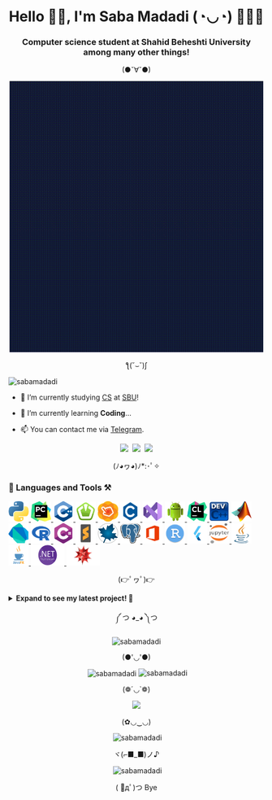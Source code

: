 
<h1 align="center" title="...and I'm happy to see you here :)"> Hello 👋🏻, I'm Saba Madadi (◔◡◔) 👩🏻‍💻 </h1>
<h3 align="center">Computer science student at Shahid Beheshti University among many other things! </h3>

<p align="center">(●ˇ∀ˇ●)</p>
<p align="center">
  <img width="500" src="GIFs/Welcome.gif" />
</p>
<p align="center">ƪ(˘⌣˘)ʃ</p>
<p align="left"> <img src="https://komarev.com/ghpvc/?username=sabamadadi&label=Profile%20views&color=0e75b6&style=flat" alt="sabamadadi" /> </p>

- 🔭 I’m currently studying [CS](https://en.wikipedia.org/wiki/Computer_science) at [SBU](https://en.sbu.ac.ir/)!

- 🌱 I’m currently learning **Coding**...

- 📫 You can contact me via <a href="https://t.me/sabamadadi9"> Telegram</a>. 

<p align="center">
   <kbd>
  <a href="https://stackoverflow.com/users/21433236/saba-madadi" title="Stack Overflow - Saba Madadi"><img src="https://img.shields.io/badge/-Saba Madadi-f48225?style=flat&logo=Stackoverflow&logoColor=white" /></a>
  <a href="https://linkedin.com/in/saba-madadi-8a7374256" title="LinkedIn - Saba Madadi"><img src="https://img.shields.io/badge/-Saba_Madadi-0072b1?style=flat&logo=Linkedin&logoColor=white" /></a>
  <a href="https://github.com/sabamadadi" title="GitHub - @sabamadadi"><img src="https://img.shields.io/badge/-sabamadadi-3a3a3a?style=flat&logo=GitHub&logoColor=white" /></a>
  </kbd>
</p>

<p align="center">(ﾉ◕ヮ◕)ﾉ*:･ﾟ✧</p>

<h3 align="left"> 🔮 Languages and Tools ⚒️

</h3>
<p align="left"> <a href="https://www.python.org/" target="_blank" rel="noreferrer"> <img src="Icons/Python.png" alt="blender" width="40" height="40"/> </a> <a href="https://www.jetbrains.com/pycharm/" target="_blank" rel="noreferrer"> <img src="Icons/PyCharm.png" alt="blender" width="40" height="40"/> </a> <a href="https://cplusplus.com/" target="_blank" rel="noreferrer"> <img src="Icons/C++.png" alt="blender" width="40" height="40"/> </a> <a href="https://www.sfml-dev.org/" target="_blank" rel="noreferrer"> <img src="Icons/SFML.png" alt="blender" width="40" height="40"/> </a> <a href="https://gluonhq.com/products/scene-builder/" target="_blank" rel="noreferrer"> <img src="Icons/Scene Builder.webp" alt="blender" width="40" height="40"/> </a> <a href="https://www.w3schools.com/c/c_intro.php" target="_blank" rel="noreferrer"> <img src="Icons/C.png" alt="blender" width="40" height="40"/> </a> <a href="https://code.visualstudio.com/" target="_blank" rel="noreferrer"> <img src="Icons/VS.png" alt="blender" width="40" height="40"/> </a> <a href="https://www.android.com/" target="_blank" rel="noreferrer"> <img src="Icons/Android.png" alt="blender" width="40" height="40"/> </a> <a href="https://www.jetbrains.com/clion/" target="_blank" rel="noreferrer"> <img src="Icons/CLion.png" alt="blender" width="40" height="40"/> </a> <a href="https://www.bloodshed.net/" target="_blank" rel="noreferrer"> <img src="Icons/DEV.png" alt="blender" width="40" height="40"/> </a> <a href="https://www.mathworks.com/products/matlab.html" target="_blank" rel="noreferrer"> <img src="Icons/Matlab.png" alt="blender" width="40" height="40"/> </a> <a href="https://dart.dev/" target="_blank" rel="noreferrer"> <img src="Icons/Dart.png" alt="blender" width="40" height="40"/> </a> <a href="https://www.r-project.org/" target="_blank" rel="noreferrer"> <img src="Icons/R.png" alt="blender" width="40" height="40"/> </a> <a href="https://www.w3schools.com/cs/index.php" target="_blank" rel="noreferrer"> <img src="Icons/Csharp.png" alt="blender" width="40" height="40"/> </a> <a href="https://www.sublimetext.com/" target="_blank" rel="noreferrer"> <img src="Icons/Sublime Text.png" alt="blender" width="40" height="40"/> </a> <a href="https://www.maplesoft.com/" target="_blank" rel="noreferrer"> <img src="Icons/Maple.png" alt="blender" width="40" height="40"/> </a> <a href="https://www.pgadmin.org/" target="_blank" rel="noreferrer"> <img src="Icons/pgAdmin.png" alt="blender" width="40" height="40"/> </a> <a href="https://www.office.com/" target="_blank" rel="noreferrer"> <img src="Icons/Office.png" alt="blender" width="40" height="40"/> </a> <a href="https://posit.co/download/rstudio-desktop/" target="_blank" rel="noreferrer"> <img src="Icons/Rstudio.png" alt="blender" width="40" height="40"/> </a> <a href="https://flutter.dev/" target="_blank" rel="noreferrer"> <img src="Icons/Flutter.png" alt="blender" width="40" height="40"/> </a> <a href="https://jupyter.org/" target="_blank" rel="noreferrer"> <img src="Icons/Jupyter.png" alt="blender" width="40" height="40"/> </a> <a href="https://www.w3schools.com/java/" target="_blank" rel="noreferrer"> <img src="Icons/Java.png" alt="blender" width="40" height="40"/> </a> <a href="https://openjfx.io/" target="_blank" rel="noreferrer"> <img src="Icons/JavaFX.png" alt="blender" width="40" height="40"/> </a> <a href="https://dotnet.microsoft.com/en-us/download/dotnet-framework" target="_blank" rel="noreferrer"> <img src="Icons/NET.png" alt="blender" width="66" height="40"/> </a> <a href="https://www.wolfram.com/mathematica/online/?src=google&420&gclid=CjwKCAjwwb6lBhBJEiwAbuVUSpCgt_R9lpPPdKxqgNg18XgfZcRdi3sA_ZGSHJEAjtZWdtHeS2h4PxoC1FAQAvD_BwE" target="_blank" rel="noreferrer"> <img src="Icons/WM.png" alt="blender" width="66" height="40"/> </a>

<p align="center">(👉ﾟヮﾟ)👉</p>

<details>
  
  <summary><b>Expand to see my latest project! 👀 </b></summary>
    <p>
      
[![Readme Card](https://github-readme-stats.vercel.app/api/pin/?username=sabamadadi&repo=MelODyHub)](https://github.com/sabamadadi/MelODyHub)
</p>
  
</details>
  
  <p align="center">༼ つ ◕_◕ ༽つ</p>
    
<p align="center"><img src="https://github-readme-streak-stats.herokuapp.com/?user=sabamadadi&" alt="sabamadadi" /></p>


<p align="center">(●'◡'●)</p>

  <p align="center">&nbsp;<img src="https://github-readme-stats.vercel.app/api?username=sabamadadi&show_icons=true&theme=synthwave" alt="sabamadadi"  align="center">&nbsp;<img src="https://github-readme-stats.vercel.app/api/top-langs/?username=sabamadadi&theme=dark&hide_border=false&include_all_commits=true&count_private=true&layout=compact" alt="sabamadadi" /></p>

<p align="center">(❁´◡`❁)</p>
  
<p align="center">
  <img width="500" src="GIFs/End.gif" />
</p>
  
<p align="center">(✿◡‿◡)</p>

<p align="center">&nbsp;<img src="https://quotes-github-readme.vercel.app/api?type=horizontal&theme=radical" alt="sabamadadi" /></p>

<p align="center">ヾ(⌐■_■)ノ♪</p>

<p align="center">&nbsp;<img src="https://github-contributor-stats.vercel.app/api?username=sabamadadi&limit=5&theme=dark&combine_all_yearly_contributions=true" alt="sabamadadi" /></p>

<p align="center">( ﾟдﾟ)つ Bye</p>

